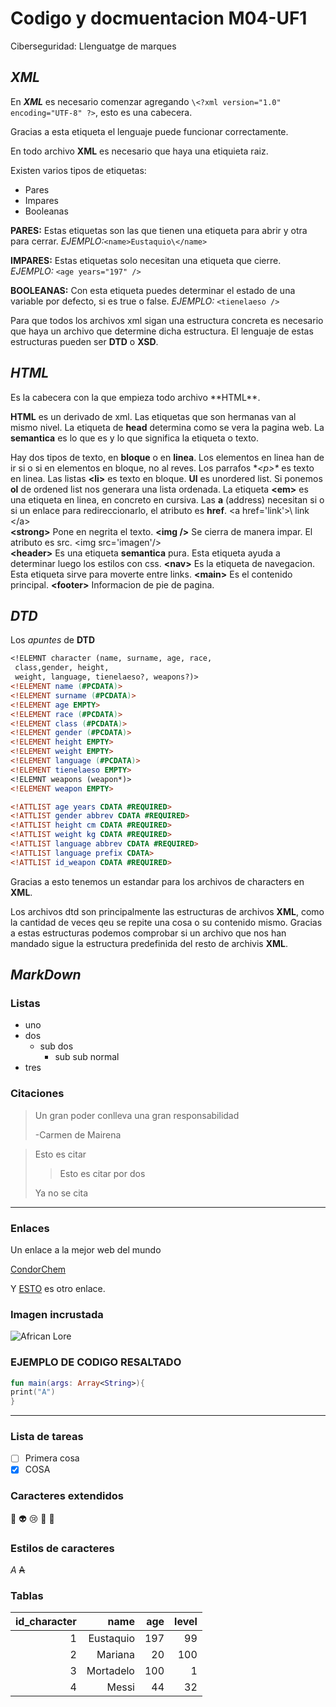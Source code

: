 # Codigo y docmuentacion M04-UF1
Ciberseguridad: Llenguatge de marques

## **_XML_**

  En **_XML_** es necesario comenzar agregando ```\<?xml version="1.0" encoding="UTF-8" ?>```, esto es una cabecera. 
  
  Gracias a esta etiqueta el lenguaje puede funcionar correctamente. 
  
  En todo archivo **XML** es necesario que haya una etiquieta raiz.
  
  Existen varios tipos de etiquetas:
  
  * Pares
  * Impares 
  * Booleanas
   
  **PARES:** Estas etiquetas son las que tienen una etiqueta para abrir y otra para cerrar. _EJEMPLO:_```<name>Eustaquio\</name>```
  
  **IMPARES:** Estas etiquetas solo necesitan una etiqueta que cierre. _EJEMPLO:_ ```<age years="197" />```
  
  **BOOLEANAS:** Con esta etiqueta puedes determinar el estado de una variable por defecto, si es true o false. _EJEMPLO:_ ```<tienelaeso />``` 
  
  Para que todos los archivos xml sigan una estructura concreta es necesario que haya un archivo que determine dicha estructura. 
  El lenguaje de estas estructuras pueden ser **DTD** o **XSD**.

## **_HTML_** 

<!DOCTYPE html> Es la cabecera con la que empieza todo archivo **HTML**.
**HTML** es un derivado de xml. 
Las etiquetas que son hermanas van al mismo nivel.
La etiqueta de **head** determina como se vera la pagina web. 
La **semantica** es lo que es y lo que significa la etiqueta o texto.

Hay dos tipos de texto, en **bloque** o en **linea**. Los elementos en linea han de ir si o si en elementos en bloque, no al reves. 
Los parrafos **\<p>\** es texto en linea. Las listas **\<li\>** es texto en bloque. 
**Ul** es unordered list. Si ponemos **ol** de ordened list nos generara una lista ordenada.
La etiqueta **\<em\>** es una etiqueta en linea, en concreto en cursiva. 
Las **a** (address) necesitan si o si un enlace para redireccionarlo, el atributo es **href**. \<a href='link'>\ link \</a>\
**\<strong\>** Pone en negrita el texto. 
**\<img  /\>** Se cierra de manera impar. El atributo es src. \<img src='imagen'/>\
**\<header\>** Es una etiqueta **semantica** pura. Esta etiqueta ayuda a determinar luego los estilos con css. 
**\<nav\>** Es la etiqueta de navegacion. Esta etiqueta sirve para moverte entre links.
**\<main\>** Es el contenido principal. 
**\<footer\>** Informacion de pie de pagina. 


## **_DTD_**
Los _apuntes_ de **DTD**

```dtd
<!ELEMNT character (name, surname, age, race, 
 class,gender, height,
 weight, language, tienelaeso?, weapons?)>
<!ELEMENT name (#PCDATA)>
<!ELEMENT surname (#PCDATA)>
<!ELEMENT age EMPTY>
<!ELEMENT race (#PCDATA)>
<!ELEMENT class (#PCDATA)>
<!ELEMENT gender (#PCDATA)>
<!ELEMENT height EMPTY>
<!ELEMENT weight EMPTY>
<!ELEMENT language (#PCDATA)>
<!ELEMENT tienelaeso EMPTY>
<!ELEMNT weapons (weapon*)>
<!ELEMENT weapon EMPTY>

<!ATTLIST age years CDATA #REQUIRED>
<!ATTLIST gender abbrev CDATA #REQUIRED>
<!ATTLIST height cm CDATA #REQUIRED>
<!ATTLIST weight kg CDATA #REQUIRED>
<!ATTLIST language abbrev CDATA #REQUIRED>
<!ATTLIST language prefix CDATA>
<!ATTLIST id_weapon CDATA #REQUIRED>

```
Gracias a esto tenemos un estandar para los archivos de characters en **XML**. 

Los archivos dtd son principalmente las estructuras de archivos **XML**, como la cantidad de veces qeu se repite una cosa o su contenido mismo. 
Gracias a estas estructuras podemos comprobar si un archivo que nos han mandado sigue la estructura predefinida del resto de archivis **XML**. 

## **_MarkDown_**

### Listas
* uno
* dos
	* sub dos
		* sub sub normal
* tres


### Citaciones

> Un gran poder conlleva
> una gran responsabilidad
>
> -Carmen de Mairena

> Esto es citar
>> Esto es citar por dos
>
> Ya no se cita


---
### Enlaces

Un enlace a la mejor web del mundo

[CondorChem](https://condorchem.com)

Y [ESTO](https://enti.cat) es otro enlace.


### Imagen incrustada

![African Lore](https://i.ytimg.com/vi/z-EU53ib2M4/maxresdefault.jpg)

### EJEMPLO DE CODIGO RESALTADO

```kotlin
fun main(args: Array<String>){
print("A")
}
```

---

### Lista de tareas

- [ ] Primera cosa
- [X] COSA

### Caracteres extendidos

:poop: :alien: :cry: :imp: :banana:

### Estilos de caracteres

_A_
~~A~~

### Tablas


| id_character | name | age | level |
| ---: | ---: | ---: | ---: |
| 1 | Eustaquio | 197 | 99 |
| 2 | Mariana | 20 | 100 | 
| 3 | Mortadelo | 100 | 1 |
| 4 | Messi | 44 | 32 |
